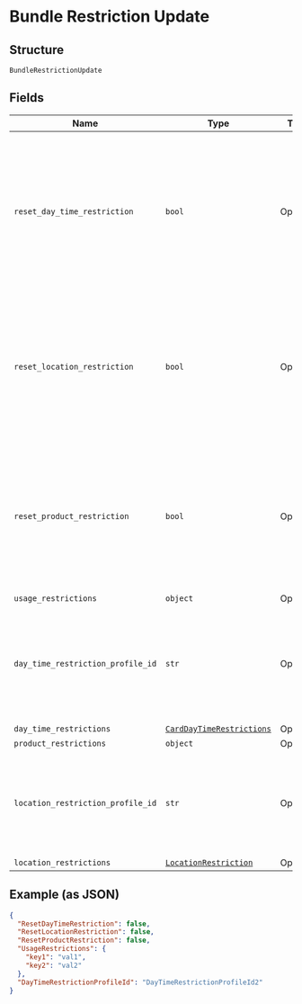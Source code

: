 
# Bundle Restriction Update

## Structure

`BundleRestrictionUpdate`

## Fields

| Name | Type | Tags | Description |
|  --- | --- | --- | --- |
| `reset_day_time_restriction` | `bool` | Optional | True/False<br>A value indicates if the day/time restriction is to be reset for card bundle.<br>Optional<br>Default value is False. |
| `reset_location_restriction` | `bool` | Optional | True/False<br>A value indicates if the location restriction is to be reset for card bundle.<br>Optional<br>Default value is False. |
| `reset_product_restriction` | `bool` | Optional | True/False<br>A value indicates if the product restriction is to be reset for card bundle.<br>Optional<br>Default value is False. |
| `usage_restrictions` | `object` | Optional | - |
| `day_time_restriction_profile_id` | `str` | Optional | Identifier of the day/time restriction profile to be updated for the bundle in Gateway.<br>Optional |
| `day_time_restrictions` | [`CardDayTimeRestrictions`](../../doc/models/card-day-time-restrictions.md) | Optional | - |
| `product_restrictions` | `object` | Optional | - |
| `location_restriction_profile_id` | `str` | Optional | Identifier of the location restriction profile to be updated for the bundle in Gateway.<br>Optional |
| `location_restrictions` | [`LocationRestriction`](../../doc/models/location-restriction.md) | Optional | - |

## Example (as JSON)

```json
{
  "ResetDayTimeRestriction": false,
  "ResetLocationRestriction": false,
  "ResetProductRestriction": false,
  "UsageRestrictions": {
    "key1": "val1",
    "key2": "val2"
  },
  "DayTimeRestrictionProfileId": "DayTimeRestrictionProfileId2"
}
```

